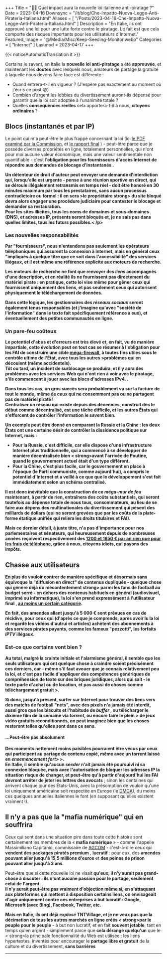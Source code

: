 +++
Title = "🏴‍☠️ Quel impact aura la nouvelle loi italienne anti-piratage ?"
Date = 2023-04-16
Downsync = "/it/blog/Che-Impatto-Nuova-Legge-Anti-Pirateria-Italiana.html"
Aliases = [ "/Posts/2023-04-16-Che-Impatto-Nuova-Legge-Anti-Pirateria-Italiana.html" ]
Description = "En Italie, ils ont approuvé une loi pour une lutte forte contre le piratage. Le fait est que cela comporte des risques importants pour les utilisateurs d'Internet."
Featured_Image = "@/Media/Misc/Keep-Seeding-Monitor.webp"
Categories = [ "Internet" ]
Lastmod = 2023-04-17
+++

{{< noticeAutomaticTranslation it >}}



<!-- Généré automatiquement par ListedDownsync.js. Ne modifiez pas (sauf si vous définissez également "% Downsync = False") - cela serait écrasé. -->

<p>Certains le savent, en Italie la <strong>nouvelle loi anti-piratage</strong> a été <strong>approuvée</strong>, et maintenant les <strong>doutes</strong> avec lesquels nous, amateurs de partage la gratuité à laquelle nous devons faire face est différente :</p>

<ul>
<li>Quand entrera-t-il en vigueur ? (J'espère pas exactement au moment où j'écris ce post 😰)</li>
<li>Combien d'argent les lobbies du divertissement auront-ils dépensé pour garantir que la loi soit adoptée à l'unanimité totale ?</li>
<li>Quelles <strong>conséquences réelles</strong> cela apportera-t-il à nous, <strong>citoyens ordinaires</strong> ?</li>
</ul>



<h2>Blocs (instantanés et par IP)</h2>

<p>Le point qui m'a peut-être le plus frappé concernant la loi (ici <a href="https://documenti.camera.it/leg19/pdl/pdf/leg.19.pdl.camera.217_A.19PDL0028100.pdf" rel="noopener nofollow" target="_blank">le PDF examiné par la Commission</a>, et <a href="https://temi.camera.it/leg19/dossier/OCD18-17872/disposizioni-contrasto - transmission ou diffusion directe illicite et utilisation illégale de contenus protégés par la loi d.html" rel="noopener nofollow" target="_blank">le rapport final</a> ) - peut-être parce que je possède diverses propriétés en ligne, totalement personnelles, qui n'ont pour moi aucune valeur économique, mais une valeur sentimentale non quantifiable - c'est l'<strong>obligation pour les fournisseurs d'accès Internet de répondre aux <strong>demandes de blocage d'instantanés</strong> .</p>

<p>Un détenteur de <strong>droit d'auteur</strong> peut envoyer une <strong>demande d'interdiction</strong> qui, lorsqu'elle est <strong>urgente</strong> - pense à une réunion sportive en direct, qui se déroule illégalement retransmis en temps réel - doit être honoré en <strong>30 minutes maximum</strong> par tous les prestataires, sans <strong>aucun processus contradictoire ou formel</strong> : il en sera <strong> >le propriétaire</strong> strong> du site bloqué devra alors engager une procédure judiciaire pour <strong>contester le blocage</strong> et demander sa restauration.<br>
Pour les sites illicites, tous les <strong>noms de domaines et sous-domaines</strong> (DNS), et <strong>adresses IP</strong>, présents seront bloqués et, je ne sais pas dans quelles limites, tous les futurs possibles.< /p>

<h3>Les nouvelles responsabilités</h3>

<p>Par "fournisseurs", nous n'entendons pas seulement les opérateurs téléphoniques qui assurent la connexion à Internet, mais en général ceux "<strong>impliqués à quelque titre que ce soit dans l'accessibilité</strong>" des services illégaux, et il est même une référence explicite aux <strong>moteurs de recherche</strong>.</p>

<p>Les moteurs de recherche ne font que renvoyer des <em>liens</em> accompagnés d'une description, et en réalité <strong>ils ne fournissent pas directement du <strong>matériel pirate</strong> : en pratique, cette loi vise même pour <strong>gêner ceux qui fournissent uniquement des liens</strong>, et pas seulement ceux qui autorisent physiquement le téléchargement de données.</p>

<p>Dans cette logique, les gestionnaires des <strong><em>réseaux sociaux</em></strong> seront également tenus <strong>responsables</strong> (et j'imagine qu'avec "société de l'information" dans le texte fait spécifiquement référence à eux), et éventuellement des <strong>petites communautés en ligne</strong>.</p>

<h3>Un pare-feu coûteux</h3>

<p>Le <strong>potentiel d'abus et d'erreurs</strong> est très élevé et, en fait, vu de manière impartiale, cette évolution peut en tout cas se résumer à l'<strong>obligation</strong> pour les FAI de <strong >construire une cible <a href="https://torrentfreak.com/anti-piracy-mega-firewall-could-render-italian-isps-liable-for-over-blocking-230413/" rel="noopener nofollow " ="_blank">méga-firewall</a></strong>, à toutes fins utiles sous le <strong>contrôle ultime</strong> de l'État</strong>, avec tous les autres <strong> >problèmes </strong> qui en découlent (même accidentels).<br>
Tôt ou tard, un incident de <strong>surblocage</strong> se produira, et il y aura des <strong>problèmes avec les services Web</strong> qui n'ont rien à voir avec le piratage, s'ils commencent à jouer avec les blocs d'adresses IPv4. .</p>

<p>Dans tous les cas, un <strong>gros succès</strong> sera probablement vu <strong>sur la facture de tout le monde</strong>, même de ceux qui ne consomment pas ou ne partagent pas de matériel piraté !<br>
<strong>Centraliser un réseau qui existe depuis des décennies, construit dès le début comme décentralisé, est <strong>une tâche difficile</strong>, et les autres États qui s'efforcent de contrôler l'information le savent bien.</p >

<p>Un <strong>exemple</strong> peut être donné en comparant la Russie et la Chine : les deux États ont une certaine <strong>désir de contrôler</strong> la dissidence politique sur Internet, mais :</p >

<ul>
<li>Pour <strong>la Russie, c'est difficile</strong>, car elle dispose d'une infrastructure Internet plus <strong>traditionnelle</strong>, qui a commencé à se développer de manière décentralisée bien < strong>avant l'arrivée de Poutine</strong>, quand le gouvernement actuel était d'un type différent.</li>
<li>Pour <strong>la Chine, c'est plus facile</strong>, car le gouvernement en place <strong>à l'époque</strong> (le Parti communiste, comme aujourd'hui), a compris le potentiel d'Internet et a veillé à ce que que le développement s'est fait <strong>immédiatement</strong> selon un schéma <strong>centralisé</strong>.</li>
</ul>

<p>Il est donc inévitable que la construction de ce <em>méga-mur de feu</em> maintenant, à partir de rien, entraînera des <strong>coûts substantiels</strong>, qui seront toutefois au <strong >dépense totale</strong> de nous tous, <strong>consommateurs</strong>, au lieu de se faire aux dépens des multinationales du divertissement qui pèsent des milliards de dollars (qui ne seront grevées que par les coûts de la plate-forme étatique unifiée qui reliera les droits titulaires et FAI).</p >

<p>Mais ce dernier détail, à juste titre, n'a pas d'importance pour nos parlementaires et sénateurs, qui heureusement depuis de nombreuses années reçoivent respectivement des <a href="https://www.laleggepertutti.it/353259_quanto-guadagnano-i -parliamentarians" rel="noopener nofollow" target="_blank">1200 et 1650 € par an rien que pour les frais de téléphone</a>, grâce à nous, citoyens idiots, qui payons des impôts.</p>



<h2>Chasse aux utilisateurs</h2>

<p>En plus de vouloir <strong>contrer</strong> de manière spécifique et désormais sans équivoque la "<strong>diffusion en direct</strong>" de contenus dupliqués - quelque chose qui génère déjà du <strong>mécontentement</strong> strong> parmi les fans de football au <strong>budget serré</strong> - en dehors des contenus habituels en général (audiovisuel, imprimé ou informatique), la loi s'en prend expressément à l'utilisateur final , <a href="https:/ /torrentfreak.com/ew-pirate-iptv-bill-moved-to-senate-as-italy-takes-on-digital-mafias-230324/" rel="noopener nofollow" target ="_blank">au moins un certain catégorie</a>.</p>

<p>En fait, des <strong>amendes allant jusqu'à 5 000 €</strong> sont prévues en cas de récidive, pour ceux qui (d'après ce que je comprends, après avoir lu la loi et regardé les vidéos d'autrui et articles) achètent des abonnements à des services pirates payants, comme les fameux "<strong>pezzotti</strong>", les forfaits <em>IPTV</em> illégaux.</p>

<h3>Est-ce que certains vont bien ?</h3>

<p>Au total, malgré la crainte initiale et l'alarmisme général, il semble que les seuls utilisateurs qui ont quelque chose à craindre soient précisément ces derniers, car - même s'il faut avouer que je connais relativement peu la loi, et c'est pas facile d'appliquer des compétences génériques de compréhension de texte sur des briques juridiques, alors qui sait - le <strong>texte parle d'achat ou de location</strong>, et <strong>pas</strong> aussi de choses comme <strong>téléchargement gratuit </strong> >.</p>

<p>Si donc, jusqu'à présent, surfer sur Internet pour <strong>trouver des liens</strong> vers des matchs de football "nets", avec des pixels n'a jamais été interdit, aussi gros que les biscuits et l'habitude de <em>buffer </em>, ou <strong>télécharger</strong> le dixième film de la semaine via <em>torrent</em>, ou encore <strong>faire le plein</strong> > de jeux vidéo gratuits reconditionnés, on peut imaginez bien que <strong>les choses resteront telles qu'elles sont</strong> dans ce sens.</p>

<h4>...Peut-être pas absolument</h4>

<p>Des moments nettement <strong>moins paisibles</strong> pourraient être vécus par ceux qui <strong>participent au partage</strong> de contenu copié, même avec un torrent laissé en <em><strong>ensemencement</strong> fort> ></em>.<br>
En Italie, il semble qu'aucun <em>seeder</em> n'ait jamais été poursuivi ni sa connexion bloquée, mais avec l'autorisation de <strong>bloquer</strong> <strong>les adresses IP</strong> la situation risque de <strong>changer</strong>, et peut-être qu'à partir d'aujourd'hui les FAI devront <strong>arrêter de jeter</strong> les lettres des avocats</strong> ; sinon les centaines qui arrivent chaque jour des États-Unis, avec la présomption de vouloir qu'une loi uniquement américaine soit respectée en Europe (le <a href="https://en.wikipedia.org/wiki/Digital_Millennium_Copyright_Act" rel =" noopener nofollow" target="_blank">DMCA</a>), du moins ces quelques annuelles italiennes le font (en supposant qu'elles existent vraiment !).</p>



<h2>Il n'y a pas que la "mafia numérique" qui en souffrira</h2>

<p>Ceux qui sont dans une situation pire dans toute cette histoire sont certainement les membres de la « <strong>mafia numérique</strong> » - comme l'appelle Massimiliano Capitanio, commissaire de <a href="https ://it. wikipedia.org/wiki/Autorit%C3%A0_per_le_garanzie_nelle_comunicazioni" rel="noopener nofollow" target="_blank">AGCOM</a> - c'est-à-dire ceux qui <strong>vendent des packages piratés premium</strong> , <strong> lucratif</strong> : pour eux, des <strong>amendes pouvant aller jusqu'à 15,5 millions d'euros</strong> et <strong>des peines de prison pouvant aller jusqu'à 3 ans</strong>.</p>

<p>Peut-être que si cette nouvelle loi ne visait <strong>qu'eux</strong>, <strong>il n'y aurait pas grand-chose à <strong>discuter</strong> : <strong>ils n'ont aucune passion </strong> pour le partage, seulement celui de l'<strong>argent</strong>.<br>
Il n'y aurait peut-être pas vraiment d'objection même si, en s'attaquant aux plateformes qui mettent à disposition certains liens, on envisageait d'agir <strong>uniquement</strong> contre ces <strong>entreprises à but lucratif</strong> : Google, Microsoft (avec Bing), Facebook, Twitter, etc.</p>

<p>Mais en Italie, ils ont déjà <em>explosé</em> TNTVillage, et je ne veux pas que la <strong>décimation</strong> de tous les autres <strong>marchés en ligne</strong> créés < strong>par le peuple pour le peuple</strong> - à but non lucratif, et en fait <strong>souvent jetable</strong>, tant en temps qu'en argent - simplement parce que <strong>cela dérange quelqu'un</strong> que le < strong>la principale fonctionnalité du Web</strong> est utilisée : les liens hypertextes, inventés pour encourager le <strong>partage libre et gratuit</strong> de la culture et du divertissement, <strong>sans barrières</strong> </p. >

<hr>